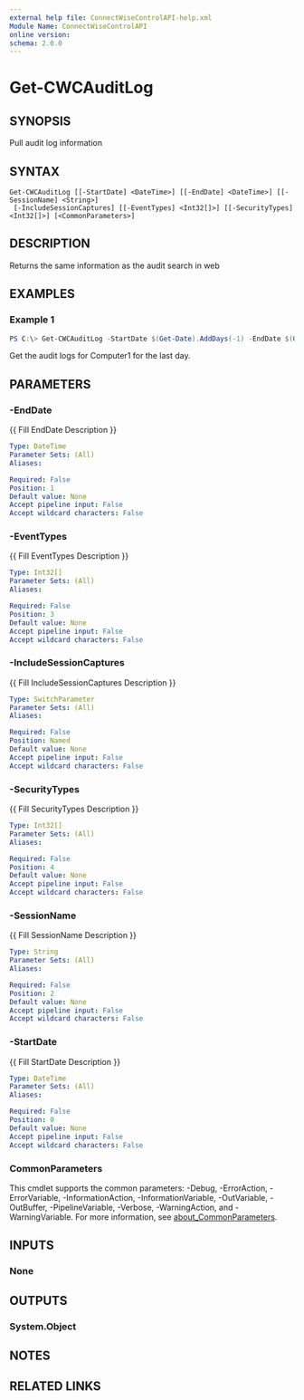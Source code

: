 ```yaml
---
external help file: ConnectWiseControlAPI-help.xml
Module Name: ConnectWiseControlAPI
online version:
schema: 2.0.0
---
```


# Get-CWCAuditLog

## SYNOPSIS
Pull audit log information

## SYNTAX

```
Get-CWCAuditLog [[-StartDate] <DateTime>] [[-EndDate] <DateTime>] [[-SessionName] <String>]
 [-IncludeSessionCaptures] [[-EventTypes] <Int32[]>] [[-SecurityTypes] <Int32[]>] [<CommonParameters>]
```

## DESCRIPTION
Returns the same information as the audit search in web

## EXAMPLES

### Example 1
```powershell
PS C:\> Get-CWCAuditLog -StartDate $(Get-Date).AddDays(-1) -EndDate $(Get-Date) -SessionName 'Computer1'
```

Get the audit logs for Computer1 for the last day.

## PARAMETERS

### -EndDate
{{ Fill EndDate Description }}

```yaml
Type: DateTime
Parameter Sets: (All)
Aliases:

Required: False
Position: 1
Default value: None
Accept pipeline input: False
Accept wildcard characters: False
```

### -EventTypes
{{ Fill EventTypes Description }}

```yaml
Type: Int32[]
Parameter Sets: (All)
Aliases:

Required: False
Position: 3
Default value: None
Accept pipeline input: False
Accept wildcard characters: False
```

### -IncludeSessionCaptures
{{ Fill IncludeSessionCaptures Description }}

```yaml
Type: SwitchParameter
Parameter Sets: (All)
Aliases:

Required: False
Position: Named
Default value: None
Accept pipeline input: False
Accept wildcard characters: False
```

### -SecurityTypes
{{ Fill SecurityTypes Description }}

```yaml
Type: Int32[]
Parameter Sets: (All)
Aliases:

Required: False
Position: 4
Default value: None
Accept pipeline input: False
Accept wildcard characters: False
```

### -SessionName
{{ Fill SessionName Description }}

```yaml
Type: String
Parameter Sets: (All)
Aliases:

Required: False
Position: 2
Default value: None
Accept pipeline input: False
Accept wildcard characters: False
```

### -StartDate
{{ Fill StartDate Description }}

```yaml
Type: DateTime
Parameter Sets: (All)
Aliases:

Required: False
Position: 0
Default value: None
Accept pipeline input: False
Accept wildcard characters: False
```

### CommonParameters
This cmdlet supports the common parameters: -Debug, -ErrorAction, -ErrorVariable, -InformationAction, -InformationVariable, -OutVariable, -OutBuffer, -PipelineVariable, -Verbose, -WarningAction, and -WarningVariable. For more information, see [about_CommonParameters](http://go.microsoft.com/fwlink/?LinkID=113216).

## INPUTS

### None
## OUTPUTS

### System.Object
## NOTES

## RELATED LINKS
